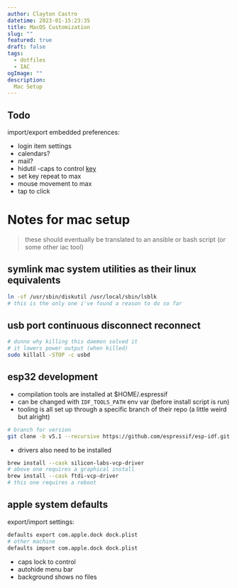 ```yaml
---
author: Clayton Castro
datetime: 2023-01-15:23:35
title: MacOS Customization
slug: ""
featured: true
draft: false
tags:
  - dotfiles
  - IAC
ogImage: ""
description:
  Mac Setup
---
```


## Todo
import/export embedded preferences:
- login item settings
- calendars?
- mail?
- hidutil  -caps to control [key](https://developer.apple.com/library/archive/technotes/tn2450/_index.html#//apple_ref/doc/uid/DTS40017618-CH1-KEY_TABLE_USAGES)
- set key repeat to max
- mouse movement to max
- tap to click

# Notes for mac setup
> these should eventually be translated to an ansible or bash script (or some other iac tool)

## symlink mac system utilities as their linux equivalents
```bash
ln -sf /usr/sbin/diskutil /usr/local/sbin/lsblk
# this is the only one i've found a reason to do so far
```
## usb port continuous disconnect reconnect
```bash
# dunno why killing this daemon solved it
# it lowers power output (when killed)
sudo killall -STOP -c usbd
```
## esp32 development
- compilation tools are installed at $HOME/.espressif
- can be changed with `IDF_TOOLS_PATH` env var (before install script is run)
- tooling is all set up through a specific branch of their repo (a little weird but alright)
```bash
# branch for version
git clone -b v5.1 --recursive https://github.com/espressif/esp-idf.git
```
- drivers also need to be installed
```bash
brew install --cask silicon-labs-vcp-driver
# above one requires a graphical install
brew install --cask ftdi-vcp-driver
# this one requires a reboot
```
## apple system defaults

export/import settings:
```bash
defaults export com.apple.dock dock.plist
# other machine
defaults import com.apple.dock dock.plist
```
- caps lock to control
- autohide menu bar
- background shows no files
